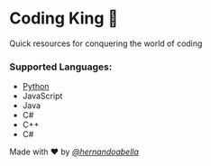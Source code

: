 # Coding King 🤴
Quick resources for conquering the world of coding

### Supported Languages:
- [Python](./programing-languages/python/python.md)
- JavaScript
- Java
- C#
- C++
- C#

Made with ❤️ by [*@hernandoabella*](https://www.github.com/hernandoabella)
